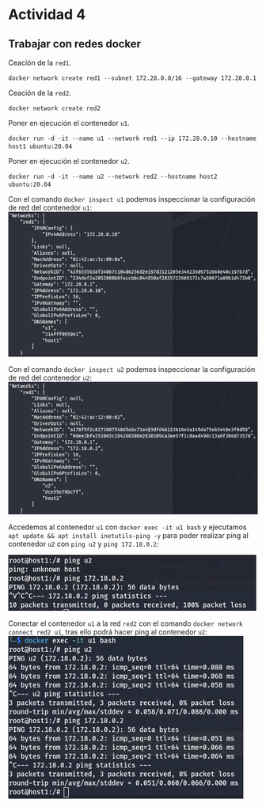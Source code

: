 # Actividad 4

## Trabajar con redes docker 

Ceación de la `red1`.
```
docker network create red1 --subnet 172.28.0.0/16 --gateway 172.28.0.1
```

Ceación de la `red2`.
```
docker network create red2
```

Poner en ejecución el contenedor `u1`.
```
docker run -d -it --name u1 --network red1 --ip 172.28.0.10 --hostname host1 ubuntu:20.04
```

Poner en ejecución el contenedor `u2`.
```
docker run -d -it --name u2 --network red2 --hostname host2 ubuntu:20.04
```

Con el comando `docker inspect u1` podemos inspeccionar la configuración de red del contenedor `u1`:
![Network red1](../images/actividad-4/network-red1.png)

Con el comando `docker inspect u2` podemos inspeccionar la configuración de red del contenedor `u2`:
![Network red2](../images/actividad-4/network-red2.png)

Accedemos al contenedor `u1` con `docker exec -it u1 bash` y ejecutamos `apt update && apt install inetutils-ping -y` para poder realizar ping al contenedor `u2` con `ping u2` y `ping 172.18.0.2`:

![Ping to container u2](../images/actividad-4/ping-container-u2.png)

Conectar el contenedor `u1` a la red `red2` con el comando `docker network connect red2 u1`, tras ello podrá hacer ping al contenedor `u2`:
![Ping to container u2 works](../images/actividad-4/ping-container-u2-works.png)

